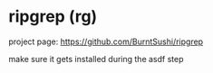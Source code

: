 # ripgrep (rg)

project page: https://github.com/BurntSushi/ripgrep

make sure it gets installed during the asdf step
